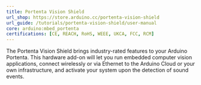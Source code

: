 ```yaml
---
title: Portenta Vision Shield
url_shop: https://store.arduino.cc/portenta-vision-shield
url_guide: /tutorials/portenta-vision-shield/user-manual
core: arduino:mbed_portenta
certifications: [CE, REACH, RoHS, WEEE, UKCA, FCC, RCM]
---
```


The Portenta Vision Shield brings industry-rated features to your Arduino Portenta. This hardware add-on will let you run embedded computer vision applications, connect wirelessly or via Ethernet to the Arduino Cloud or your own infrastructure, and activate your system upon the detection of sound events.